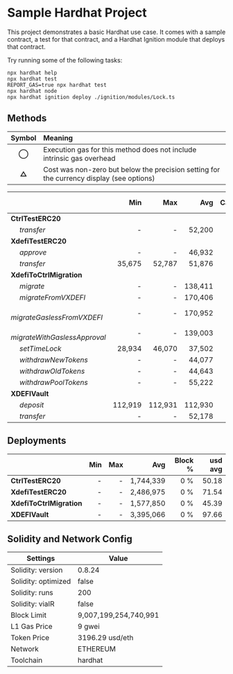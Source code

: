 # Sample Hardhat Project

This project demonstrates a basic Hardhat use case. It comes with a sample contract, a test for that contract, and a Hardhat Ignition module that deploys that contract.

Try running some of the following tasks:

```shell
npx hardhat help
npx hardhat test
REPORT_GAS=true npx hardhat test
npx hardhat node
npx hardhat ignition deploy ./ignition/modules/Lock.ts
```


## Methods
| **Symbol** | **Meaning**                                                                              |
| :--------: | :--------------------------------------------------------------------------------------- |
|    **◯**   | Execution gas for this method does not include intrinsic gas overhead                    |
|    **△**   | Cost was non-zero but below the precision setting for the currency display (see options) |

|                                     |     Min |     Max |     Avg | Calls | usd avg |
| :---------------------------------- | ------: | ------: | ------: | ----: | ------: |
| **CtrlTestERC20**                   |         |         |         |       |         |
|        *transfer*                   |       - |       - |  52,200 |    24 |    1.50 |
| **XdefiTestERC20**                  |         |         |         |       |         |
|        *approve*                    |       - |       - |  46,932 |     6 |    1.35 |
|        *transfer*                   |  35,675 |  52,787 |  51,876 |    19 |    1.49 |
| **XdefiToCtrlMigration**            |         |         |         |       |         |
|        *migrate*                    |       - |       - | 138,411 |     5 |    3.98 |
|        *migrateFromVXDEFI*          |       - |       - | 170,406 |     5 |    4.90 |
|        *migrateGaslessFromVXDEFI*   |       - |       - | 170,952 |     5 |    4.92 |
|        *migrateWithGaslessApproval* |       - |       - | 139,003 |     5 |    4.00 |
|        *setTimeLock*                |  28,934 |  46,070 |  37,502 |     2 |    1.08 |
|        *withdrawNewTokens*          |       - |       - |  44,077 |     1 |    1.27 |
|        *withdrawOldTokens*          |       - |       - |  44,643 |     1 |    1.28 |
|        *withdrawPoolTokens*         |       - |       - |  55,222 |     1 |    1.59 |
| **XDEFIVault**                      |         |         |         |       |         |
|        *deposit*                    | 112,919 | 112,931 | 112,930 |    12 |    3.25 |
|        *transfer*                   |       - |       - |  52,178 |     2 |    1.50 |

## Deployments
|                          | Min | Max  |       Avg | Block % | usd avg |
| :----------------------- | --: | ---: | --------: | ------: | ------: |
| **CtrlTestERC20**        |   - |    - | 1,744,339 |     0 % |   50.18 |
| **XdefiTestERC20**       |   - |    - | 2,486,975 |     0 % |   71.54 |
| **XdefiToCtrlMigration** |   - |    - | 1,577,850 |     0 % |   45.39 |
| **XDEFIVault**           |   - |    - | 3,395,066 |     0 % |   97.66 |

## Solidity and Network Config
| **Settings**        | **Value**             |
| ------------------- | --------------------- |
| Solidity: version   | 0.8.24                |
| Solidity: optimized | false                 |
| Solidity: runs      | 200                   |
| Solidity: viaIR     | false                 |
| Block Limit         | 9,007,199,254,740,991 |
| L1 Gas Price        | 9 gwei                |
| Token Price         | 3196.29 usd/eth       |
| Network             | ETHEREUM              |
| Toolchain           | hardhat               |



